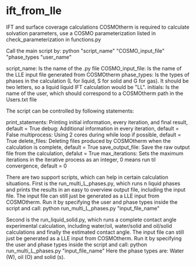 # ift_from_lle
IFT and surface coverage calculations
COSMOtherm is required to calculate solvation parameters, use a COSMO parameterization listed in check_parameterization in functions.py

Call the main script by:
python "script_name" "COSMO_input_file" "phase_types "user_name"

script_name: Is the name of the .py file
COSMO_input_file: Is the name of the LLE input file generated from COSMOtherm
phase_types: Is the types of phases in the calculation (L for liquid, S for solid and G for gas). It should be two letters, so a liquid liquid IFT calculation would be "LL".
initials: Is the name of the user, which should correspond to a COSMOtherm path in the Users.txt file

The script can be controlled by following statements:

print_statements: Printing initial information, every iteration, and final result, default = True
debug: Additional information in every iteration, default = False
multiprocess: Using 2 cores during while loop if possible, default = True
delete_files: Deleting files produced by COSMOtherm when the calculation is complete, default = True
save_output_file: Save the raw output file from the calculation, defalut = True
max_iterations: Sets the maximum iterations in the iterative process as an integer, 0 means run til convergence, default = 0

There are two support scripts, which can help in certain calculation situations.
First is the run_multi_L_phases.py, which runs n liquid phases and prints the results in an easy to overview output file, including the input file. The input file can still just be generated as a LLE input from COSMOtherm.
Run it by specifying the user and phase types inside the script and call: python run_multi_L_phases.py "input_file_name"

Second is the run_liquid_solid.py, which runs a complete contact angle experimental calculation, including water/oil, water/solid and oil/solid calculations and finally the estimated contact angle. The input file can still just be generated as a LLE input from COSMOtherm.
Run it by specifying the user and phase types inside the script and call: python run_multi_L_phases.py "input_file_name"
Here the phase types are: Water (W), oil (O) and solid (s).

